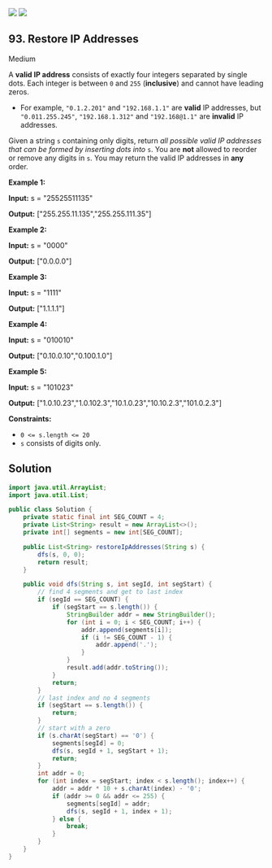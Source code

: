 [![](https://img.shields.io/github/stars/javadev/LeetCode-in-Java?label=Stars&style=flat-square)](https://github.com/javadev/LeetCode-in-Java)
[![](https://img.shields.io/github/forks/javadev/LeetCode-in-Java?label=Fork%20me%20on%20GitHub%20&style=flat-square)](https://github.com/javadev/LeetCode-in-Java/fork)

## 93\. Restore IP Addresses

Medium

A **valid IP address** consists of exactly four integers separated by single dots. Each integer is between `0` and `255` (**inclusive**) and cannot have leading zeros.

*   For example, `"0.1.2.201"` and `"192.168.1.1"` are **valid** IP addresses, but `"0.011.255.245"`, `"192.168.1.312"` and `"192.168@1.1"` are **invalid** IP addresses.

Given a string `s` containing only digits, return _all possible valid IP addresses that can be formed by inserting dots into_ `s`. You are **not** allowed to reorder or remove any digits in `s`. You may return the valid IP addresses in **any** order.

**Example 1:**

**Input:** s = "25525511135"

**Output:** ["255.255.11.135","255.255.111.35"] 

**Example 2:**

**Input:** s = "0000"

**Output:** ["0.0.0.0"] 

**Example 3:**

**Input:** s = "1111"

**Output:** ["1.1.1.1"] 

**Example 4:**

**Input:** s = "010010"

**Output:** ["0.10.0.10","0.100.1.0"] 

**Example 5:**

**Input:** s = "101023"

**Output:** ["1.0.10.23","1.0.102.3","10.1.0.23","10.10.2.3","101.0.2.3"] 

**Constraints:**

*   `0 <= s.length <= 20`
*   `s` consists of digits only.

## Solution

```java
import java.util.ArrayList;
import java.util.List;

public class Solution {
    private static final int SEG_COUNT = 4;
    private List<String> result = new ArrayList<>();
    private int[] segments = new int[SEG_COUNT];

    public List<String> restoreIpAddresses(String s) {
        dfs(s, 0, 0);
        return result;
    }

    public void dfs(String s, int segId, int segStart) {
        // find 4 segments and get to last index
        if (segId == SEG_COUNT) {
            if (segStart == s.length()) {
                StringBuilder addr = new StringBuilder();
                for (int i = 0; i < SEG_COUNT; i++) {
                    addr.append(segments[i]);
                    if (i != SEG_COUNT - 1) {
                        addr.append('.');
                    }
                }
                result.add(addr.toString());
            }
            return;
        }
        // last index and no 4 segments
        if (segStart == s.length()) {
            return;
        }
        // start with a zero
        if (s.charAt(segStart) == '0') {
            segments[segId] = 0;
            dfs(s, segId + 1, segStart + 1);
            return;
        }
        int addr = 0;
        for (int index = segStart; index < s.length(); index++) {
            addr = addr * 10 + s.charAt(index) - '0';
            if (addr >= 0 && addr <= 255) {
                segments[segId] = addr;
                dfs(s, segId + 1, index + 1);
            } else {
                break;
            }
        }
    }
}
```
